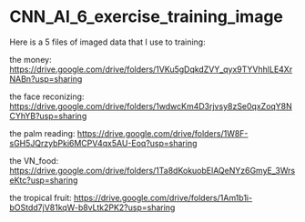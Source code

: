# CNN_AI_6_exercise_training_image
Here is a 5 files of imaged data that I use to training:

the money:
https://drive.google.com/drive/folders/1VKu5gDqkdZVY_qyx9TYVhhlLE4XrNABn?usp=sharing

the face reconizing:
https://drive.google.com/drive/folders/1wdwcKm4D3rjvsy8zSe0qxZoqY8NCYhYB?usp=sharing

the palm reading:
https://drive.google.com/drive/folders/1W8F-sGH5JQrzybPki6MCPV4qx5AU-Eoq?usp=sharing

the VN_food:
https://drive.google.com/drive/folders/1Ta8dKokuobElAQeNYz6GmyE_3WrseKtc?usp=sharing

the tropical fruit:
https://drive.google.com/drive/folders/1Am1b1i-bOStdd7jV81kqW-b8vLtk2PK2?usp=sharing

